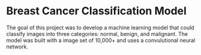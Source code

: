 # Breast Cancer Classification Model

The goal of this project was to develop a machine learning model that could classify images into three categories: normal, benign, and malignant. The model was built with a image set of 10,000+ and uses a convulutional neural network.
